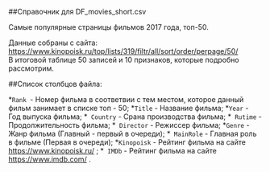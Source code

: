 ##Справочник для DF_movies_short.csv

Самые популярные страницы фильмов 2017 года, топ-50.

Данные собраны с сайта: https://www.kinopoisk.ru/top/lists/319/filtr/all/sort/order/perpage/50/  
В итоговой таблице 50 записей и 10 признаков, которые подробно рассмотрим.

##Список столбцов файла:

*```Rank ```- Номер фильма в соответвии с тем местом, которое данный фильм занимает в списке топ - 50;
*```Title``` - Название фильма;
*```Year``` - Год выпуска фильма;
*``` Country``` - Срана производства фильма;
*``` Rutime``` - Продолжительность фильма;
*``` Director``` - Режиссер фильма;
*```Genre``` - Жанр фильма (Главный - первый в очереди);
*``` MainRole``` - Главная роль в фильме (Первая в очереди);
*```Kinopoisk``` - Рейтинг фильма на сайте https://www.kinopoisk.ru/ ;
*``` IMDb``` - Рейтинг фильма на сайте https://www.imdb.com/ .
